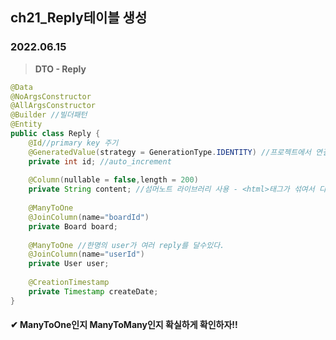 ## ch21_Reply테이블 생성
### 2022.06.15

> **DTO - Reply**
```java
@Data
@NoArgsConstructor
@AllArgsConstructor
@Builder //빌더패턴
@Entity
public class Reply {
	@Id//primary key 주기
	@GeneratedValue(strategy = GenerationType.IDENTITY) //프로젝트에서 연결된 DB의 넘버링 전략을 따라감.(=mySQL에서는 auto_increment를 사용하겠다!)
	private int id; //auto_increment
	
	@Column(nullable = false,length = 200)
	private String content; //섬머노트 라이브러리 사용 - <html>태그가 섞여서 디자인됨
	
	@ManyToOne
	@JoinColumn(name="boardId")
	private Board board;
	
	@ManyToOne //한명의 user가 여러 reply를 달수있다.
	@JoinColumn(name="userId")
	private User user;
	
	@CreationTimestamp
	private Timestamp createDate;
}
```
 #### ✔ ManyToOne인지 ManyToMany인지 확실하게 확인하자!!